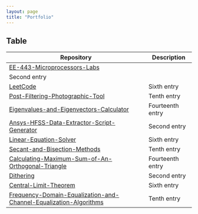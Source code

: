 ```yaml
---
layout: page
title: "Portfolio"
---
```


## Table

| Repository       | Description      |
|------------------|------------------|
| [EE-443-Microprocessors-Labs](https://github.com/oakati/EE-443-Microprocessors-Labs)                                                                                
| Second entry     |
| [LeetCode](https://github.com/oakati/LeetCode)                                                                                                                        | Sixth entry      |
| [Post-Filtering-Photographic-Tool](https://github.com/oakati/Post-Filtering-Photographic-Tool)                                                                        | Tenth entry      |
| [Eigenvalues-and-Eigenvectors-Calculator](https://github.com/oakati/Eigenvalues-and-Eigenvectors-Calculator)                                                          | Fourteenth entry |
| [Ansys-HFSS-Data-Extractor-Script-Generator](https://github.com/oakati/Ansys-HFSS-Data-Extractor-Script-Generator)                                                    | Second entry     |
| [Linear-Equation-Solver](https://github.com/oakati/Linear-Equation-Solver)                                                                                            | Sixth entry      |
| [Secant-and-Bisection-Methods](https://github.com/oakati/Secant-and-Bisection-Methods)                                                                                | Tenth entry      |
| [Calculating-Maximum-Sum-of-An-Orthogonal-Triangle](https://github.com/oakati/Calculating-Maximum-Sum-of-An-Orthogonal-Triangle)                                      | Fourteenth entry |
| [Dithering](https://github.com/oakati/Dithering)                                                                                                                      | Second entry     |
| [Central-Limit-Theorem](https://github.com/oakati/Central-Limit-Theorem)                                                                                              | Sixth entry      |
| [Frequency-Domain-Equalization-and-Channel-Equalization-Algorithms](https://github.com/oakati/Frequency-Domain-Equalization-and-Channel-Equalization-Algorithms)      | Tenth entry      |

<!-- * [EE-443-Microprocessors-Labs](https://github.com/oakati/EE-443-Microprocessors-Labs)
* [LeetCode](https://github.com/oakati/LeetCode)
* [Post-Filtering-Photographic-Tool](https://github.com/oakati/Post-Filtering-Photographic-Tool)
* [Eigenvalues-and-Eigenvectors-Calculator](https://github.com/oakati/Eigenvalues-and-Eigenvectors-Calculator)
* [Ansys-HFSS-Data-Extractor-Script-Generator](https://github.com/oakati/Ansys-HFSS-Data-Extractor-Script-Generator)
* [Linear-Equation-Solver](https://github.com/oakati/Linear-Equation-Solver)
* [Secant-and-Bisection-Methods](https://github.com/oakati/Secant-and-Bisection-Methods)
* [Calculating-Maximum-Sum-of-An-Orthogonal-Triangle](https://github.com/oakati/Calculating-Maximum-Sum-of-An-Orthogonal-Triangle)
* [Dithering](https://github.com/oakati/Dithering)
* [Central-Limit-Theorem](https://github.com/oakati/Central-Limit-Theorem)
* [Frequency-Domain-Equalization-and-Channel-Equalization-Algorithms](https://github.com/oakati/Frequency-Domain-Equalization-and-Channel-Equalization-Algorithms)
 -->
